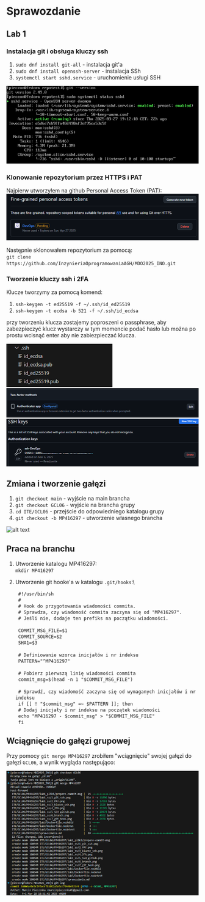 # Sprawozdanie

## Lab 1

### Instalacja git i obsługa kluczy ssh

1. `sudo dnf install git-all` - instalacja git'a
2. `sudo dnf install openssh-server` - instalacja SSh
3. `systemctl start sshd.service` - uruchomienie usługi SSH

![alt text](lab1_ss/1_git_ssh.png)

### Klonowanie repozytorium przez HTTPS i PAT
Najpierw utworzyłem na github Personal Access Token (PAT):
![Personal access token](lab1_ss/2_PAT.png)

Następnie sklonowałem repozytorium za pomocą:\
`git clone https://github.com/InzynieriaOprogramowaniaAGH/MDO2025_INO.git`

### Tworzenie kluczy ssh i 2FA
Klucze tworzymy za pomocą komend:
  1. `ssh-keygen -t ed25519 -f ~/.ssh/id_ed25519`
  2. `ssh-keygen -t ecdsa -b 521 -f ~/.ssh/id_ecdsa`

przy tworzeniu klucza zostajemy poproszeni o passphrase, aby zabezpieczyć klucz wystarczy w tym momencie podać hasło lub można po prostu wcisnąć enter aby nie zabiezpieczać klucza.

![alt text](lab1_ss/3_klucze_ssh.png)
![alt text](lab1_ss/4_2FA.png)
![alt text](lab1_ss/5_SSH_github.png)

## Zmiana i tworzenie gałęzi
  1. `git checkout main` - wyjście na main brancha
  2. `git checkout GCL06` - wyjście na brancha grupy
  3. `cd ITE/GCL06` - przejście do odpowiedniego katalogu grupy
  2. `git checkout -b MP416297` - utworzenie własnego brancha

![alt text](image-4.png)

## Praca na branchu

1. Utworzenie katalogu MP416297:\
`mkdir MP416297`
2. Utworzenie git hooke'a w katalogu `.git/hooks`:\

        #!/usr/bin/sh
        #
        # Hook do przygotowania wiadomości commita.
        # Sprawdza, czy wiadomość commita zaczyna się od "MP416297".
        # Jeśli nie, dodaje ten prefiks na początku wiadomości.

        COMMIT_MSG_FILE=$1
        COMMIT_SOURCE=$2
        SHA1=$3

        # Definiowanie wzorca inicjałów i nr indeksu
        PATTERN="^MP416297" 

        # Pobierz pierwszą linię wiadomości commita
        commit_msg=$(head -n 1 "$COMMIT_MSG_FILE")

        # Sprawdź, czy wiadomość zaczyna się od wymaganych inicjałów i nr indeksu
        if [[ ! "$commit_msg" =~ $PATTERN ]]; then
        # Dodaj inicjały i nr indeksu na początek wiadomości
        echo "MP416297 - $commit_msg" > "$COMMIT_MSG_FILE"
        fi

## Wciągnięcie do gałęzi grupowej

Przy pomocy `git merge MP416297` zrobiłem "wciągnięcie" swojej gałęzi do gałęzi `GCL06`, a wynik wygląda następująco:

![alt text](lab1_ss/8_git_merge.png)